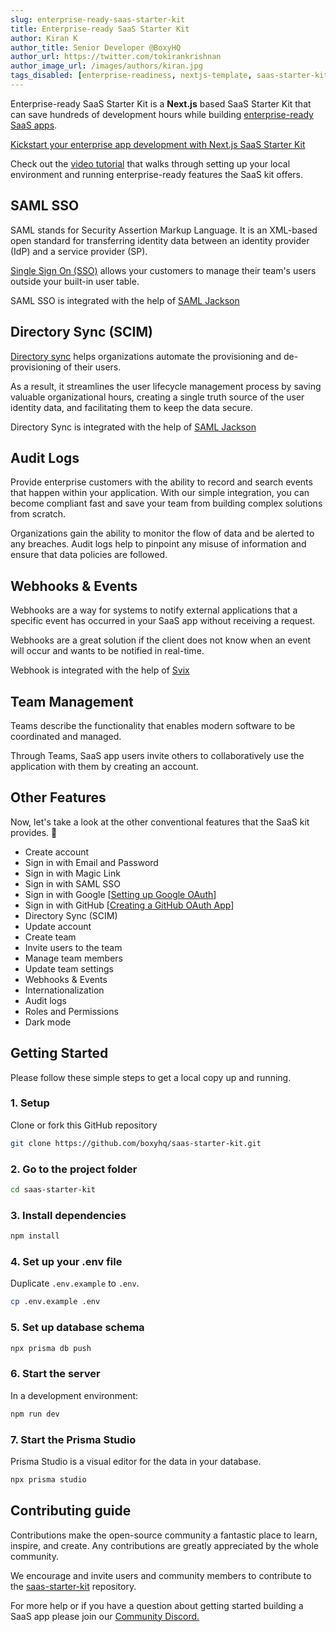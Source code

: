 ```yaml
---
slug: enterprise-ready-saas-starter-kit
title: Enterprise-ready SaaS Starter Kit
author: Kiran K
author_title: Senior Developer @BoxyHQ
author_url: https://twitter.com/tokirankrishnan
author_image_url: /images/authors/kiran.jpg
tags_disabled: [enterprise-readiness, nextjs-template, saas-starter-kit]
---
```


Enterprise-ready SaaS Starter Kit is a **Next.js** based SaaS Starter Kit that can save hundreds of development hours while building [enterprise-ready SaaS apps](/blog/enterprise-readiness-made-simple).

[Kickstart your enterprise app development with Next.js SaaS Starter Kit](https://github.com/boxyhq/saas-starter-kit)

Check out the [video tutorial](https://youtu.be/oF8QIwQIhyo) that walks through setting up your local environment and running enterprise-ready features the SaaS kit offers.

## SAML SSO

SAML stands for Security Assertion Markup Language. It is an XML-based open standard for transferring identity data between an identity provider (IdP) and a service provider (SP).

[Single Sign On (SSO)](/blog/understanding-saml-sso-the-basics-from-the-solution-providers-side) allows your customers to manage their team's users outside your built-in user table.

SAML SSO is integrated with the help of [SAML Jackson](https://github.com/boxyhq/jackson)

## Directory Sync (SCIM)

[Directory sync](/blog/understanding-scim-and-directory-sync) helps organizations automate the provisioning and de-provisioning of their users.

As a result, it streamlines the user lifecycle management process by saving valuable organizational hours, creating a single truth source of the user identity data, and facilitating them to keep the data secure.

Directory Sync is integrated with the help of [SAML Jackson](https://github.com/boxyhq/jackson#directory-sync)

## Audit Logs

Provide enterprise customers with the ability to record and search events that happen within your application. With our simple integration, you can become compliant fast and save your team from building complex solutions from scratch.

Organizations gain the ability to monitor the flow of data and be alerted to any breaches. Audit logs help to pinpoint any misuse of information and ensure that data policies are followed.

## Webhooks & Events

Webhooks are a way for systems to notify external applications that a specific event has occurred in your SaaS app without receiving a request.

Webhooks are a great solution if the client does not know when an event will occur and wants to be notified in real-time.

Webhook is integrated with the help of [Svix](https://github.com/svix/svix-webhooks)

## Team Management

Teams describe the functionality that enables modern software to be coordinated and managed.

Through Teams, SaaS app users invite others to collaboratively use the application with them by creating an account.

## Other Features

Now, let's take a look at the other conventional features that the SaaS kit provides. 🥇

- Create account
- Sign in with Email and Password
- Sign in with Magic Link
- Sign in with SAML SSO
- Sign in with Google [[Setting up Google OAuth](https://support.google.com/cloud/answer/6158849?hl=en)]
- Sign in with GitHub [[Creating a GitHub OAuth App](https://docs.github.com/en/developers/apps/building-oauth-apps/creating-an-oauth-app)]
- Directory Sync (SCIM)
- Update account
- Create team
- Invite users to the team
- Manage team members
- Update team settings
- Webhooks & Events
- Internationalization
- Audit logs
- Roles and Permissions
- Dark mode

## Getting Started

Please follow these simple steps to get a local copy up and running.

### 1. Setup

Clone or fork this GitHub repository

```bash
git clone https://github.com/boxyhq/saas-starter-kit.git
```

### 2. Go to the project folder

```bash
cd saas-starter-kit
```

### 3. Install dependencies

```bash
npm install
```

### 4. Set up your .env file

Duplicate `.env.example` to `.env`.

```bash
cp .env.example .env
```

### 5. Set up database schema

```bash
npx prisma db push
```

### 6. Start the server

In a development environment:

```bash
npm run dev
```

### 7. Start the Prisma Studio

Prisma Studio is a visual editor for the data in your database.

```bash
npx prisma studio
```

## Contributing guide

Contributions make the open-source community a fantastic place to learn, inspire, and create. Any contributions are greatly appreciated by the whole community.

We encourage and invite users and community members to contribute to the [saas-starter-kit](https://github.com/boxyhq/saas-starter-kit) repository.

For more help or if you have a question about getting started building a SaaS app please join our [Community Discord.](https://discord.boxyhq.com)
